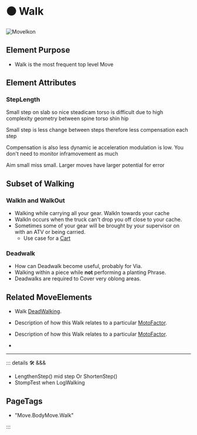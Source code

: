 # 🟠 <move>Walk</move>

![MoveIkon](/Move/Move_Ikon.png)

## Element Purpose

- Walk is the most frequent top level Move

## Element Attributes

### StepLength

Small step on slab so nice steadicam torso is difficult due to high complexity geometry between spine torso shin hip

Small step is less change between steps therefore less compensation each step

Compensation is also less dynamic ie acceleration modulation is low. You don't need to monitor inframovement as much

Aim small miss small. Larger moves have larger potential for error

## Subset of Walking

### WalkIn and WalkOut

- Walking while carrying all your gear. WalkIn towards your cache
- WalkIn occurs when the truck can't drop you off close to your cache.
- Sometimes some of your gear will be brought by your supervisor on with an ATV or being carried.
    - Use case for a [Cart](/dev/Tools#cart)

### Deadwalk

- How can Deadwalk become useful, probably for Via.
- Walking within a piece while **not** performing a planting Phrase.
- Deadwalks are required to Cover very oblong areas.

## Related <move>MoveElements</move>

- Walk  [<move>DeadWalking</move>](/encyclopedia/Move/MotoError#dead-walk).
- Description of how this Walk relates to a particular [<move>MotoFactor</move>](/encyclopedia/Move/MotoOverview).
- Description of how this Walk relates to a particular [<move>MotoFactor</move>](/encyclopedia/Move/MotoOverview).

-  

---

<!-- =================================================== -->
<!-- =================================================== -->
<!-- =================================================== -->
<!-- =================================================== -->
<!-- =================================================== -->
::: details 🛠 <dev>&&&</dev>

- LengthenStep() mid step Or ShortenStep()
- StompTest when LogWalking

<h2>PageTags</h2>

- "Move.BodyMove.Walk"

:::
